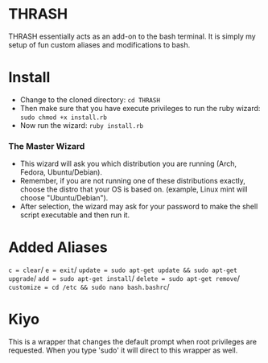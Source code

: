 # THRASH

THRASH essentially acts as an add-on to the bash terminal. It is simply my setup of fun custom aliases and modifications to bash.

# Install
- Change to the cloned directory: 
`cd THRASH`
- Then make sure that you have execute privileges to run the ruby wizard: 
`sudo chmod +x install.rb`
- Now run the wizard: 
`ruby install.rb`
### The Master Wizard
- This wizard will ask you which distribution you are running (Arch, Fedora, Ubuntu/Debian).
- Remember, if you are not running one of these distributions exactly, choose the distro that your OS is based on. (example, Linux mint will choose "Ubuntu/Debian").
- After selection, the wizard may ask for your password to make the shell script executable and then run it.

# Added Aliases
`c = clear`/
`e = exit`/
`update = sudo apt-get update && sudo apt-get upgrade`/
`add = sudo apt-get install`/
`delete = sudo apt-get remove`/
`customize = cd /etc && sudo nano bash.bashrc`/


# Kiyo
This is a wrapper that changes the default prompt when root privileges are requested. When you type 'sudo' it will direct to this wrapper as well.


